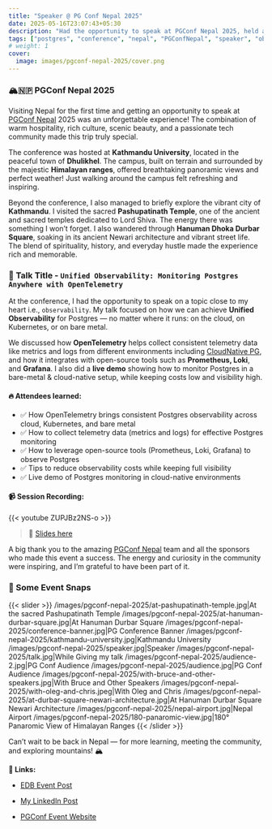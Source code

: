 ```yaml
---
title: "Speaker @ PG Conf Nepal 2025"
date: 2025-05-16T23:07:43+05:30
description: "Had the opportunity to speak at PGConf Nepal 2025, held at Kathmandu University, where I shared insights on Unified Observability using OpenTelemetry."
tags: ["postgres", "conference", "nepal", "PGConfNepal", "speaker", "observability"]
# weight: 1
cover:
  image: images/pgconf-nepal-2025/cover.png
---
```


### 🏔️🇳🇵 **PGConf Nepal 2025**

Visiting Nepal for the first time and getting an opportunity to speak at <a href="https://pgconf.org.np/" target="_blank">PGConf Nepal</a> 2025 was an unforgettable experience! The combination of warm hospitality, rich culture, scenic beauty, and a passionate tech community made this trip truly special.

The conference was hosted at **Kathmandu University**, located in the peaceful town of **Dhulikhel**. The campus, built on terrain and surrounded by the majestic **Himalayan ranges**, offered breathtaking panoramic views and perfect weather! Just walking around the campus felt refreshing and inspiring.

Beyond the conference, I also managed to briefly explore the vibrant city of **Kathmandu**. I visited the sacred **Pashupatinath Temple**, one of the ancient and sacred temples dedicated to Lord Shiva. The energy there was something I won’t forget. I also wandered through **Hanuman Dhoka Durbar Square**, soaking in its ancient Newari architecture and vibrant street life. The blend of spirituality, history, and everyday hustle made the experience rich and memorable.

### 🎤 Talk Title - `Unified Observability: Monitoring Postgres Anywhere with OpenTelemetry`

At the conference, I had the opportunity to speak on a topic close to my heart i.e., `observability`. My talk focused on how we can achieve **Unified Observability** for Postgres — no matter where it runs: on the cloud, on Kubernetes, or on bare metal.

We discussed how **OpenTelemetry** helps collect consistent telemetry data like metrics and logs from different environments including <a href="https://cloudnative-pg.io/" target="_blank">CloudNative PG</a>, and how it integrates with open-source tools such as **Prometheus, Loki**, and **Grafana**. I also did a **live demo** showing how to monitor Postgres in a bare-metal & cloud-native setup, while keeping costs low and visibility high.

#### 🔥 Attendees learned:

- ✅ How OpenTelemetry brings consistent Postgres observability across cloud, Kubernetes, and bare metal
- ✅ How to collect telemetry data (metrics and logs) for effective Postgres monitoring
- ✅ How to leverage open-source tools (Prometheus, Loki, Grafana) to observe Postgres
- ✅ Tips to reduce observability costs while keeping full visibility
- ✅ Live demo of Postgres monitoring in cloud-native environments

#### 📹 Session Recording:

{{< youtube ZUPJBz2NS-o >}}

> 🔗 <a href="https://curiousone.in/slides/PGConf-Nepal-2025-Unified-Observability-Monitoring-Postgres-Anywhere-with-OpenTelemetry.pdf" target="_blank"> Slides here</a>

A big thank you to the amazing <a href="https://pgconf.org.np/" target="_blank">PGConf Nepal</a> team and all the sponsors who made this event a success. The energy and curiosity in the community were inspiring, and I’m grateful to have been part of it.

### 📸 Some Event Snaps

{{< slider >}}
/images/pgconf-nepal-2025/at-pashupatinath-temple.jpg|At the sacred Pashupatinath Temple
/images/pgconf-nepal-2025/at-hanuman-durbar-square.jpg|At Hanuman Durbar Square
/images/pgconf-nepal-2025/conference-banner.jpg|PG Conference Banner
/images/pgconf-nepal-2025/kathmandu-university.jpg|Kathmandu University
/images/pgconf-nepal-2025/speaker.jpg|Speaker
/images/pgconf-nepal-2025/talk.jpg|While Giving my talk
/images/pgconf-nepal-2025/audience-2.jpg|PG Conf Audience
/images/pgconf-nepal-2025/audience.jpg|PG Conf Audience
/images/pgconf-nepal-2025/with-bruce-and-other-speakers.jpg|With Bruce and Other Speakers
/images/pgconf-nepal-2025/with-oleg-and-chris.jpeg|With Oleg and Chris
/images/pgconf-nepal-2025/at-durbar-square-newari-architecture.jpg|At Hanuman Durbar Square Newari Architecture
/images/pgconf-nepal-2025/nepal-airport.jpg|Nepal Airport
/images/pgconf-nepal-2025/180-panaromic-view.jpg|180° Panaromic View of Himalayan Ranges
{{< /slider >}}

Can’t wait to be back in Nepal — for more learning, meeting the community, and exploring mountains! 🏔️

**🔗 Links:**

- <a href="https://www.enterprisedb.com/event/postgres-conference-nepal" target="_blank">EDB Event Post</a>

- <a href="https://www.linkedin.com/posts/yogeshjain96_pgconfnepal-postgres-opentelemetry-activity-7329540358109921282-l6m3" target="_blank">My LinkedIn Post</a>

- <a href="https://pgconf.org.np/" target="_blank">PGConf Event Website</a>
